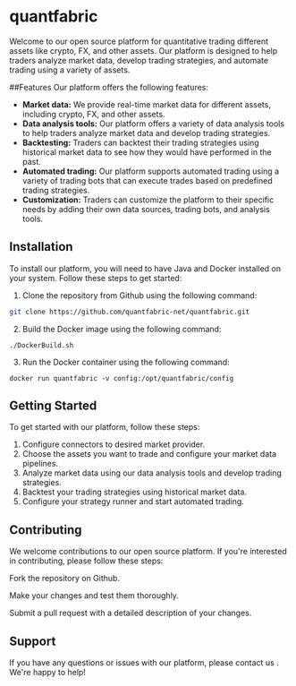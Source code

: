 # quantfabric
Welcome to our open source platform for quantitative trading different assets like crypto, FX, and other assets. Our platform is designed to help traders analyze market data, develop trading strategies, and automate trading using a variety of assets.

##Features
Our platform offers the following features:

- **Market data:** We provide real-time market data for different assets, including crypto, FX, and other assets.
- **Data analysis tools:** Our platform offers a variety of data analysis tools to help traders analyze market data and develop trading strategies.
- **Backtesting:** Traders can backtest their trading strategies using historical market data to see how they would have performed in the past.
- **Automated trading:** Our platform supports automated trading using a variety of trading bots that can execute trades based on predefined trading strategies.
- **Customization:** Traders can customize the platform to their specific needs by adding their own data sources, trading bots, and analysis tools.

## Installation

To install our platform, you will need to have Java and Docker installed on your system. Follow these steps to get started:

1. Clone the repository from Github using the following command:
```bash
git clone https://github.com/quantfabric-net/quantfabric.git
```

2. Build the Docker image using the following command:
```
./DockerBuild.sh
```
3. Run the Docker container using the following command:
```
docker run quantfabric -v config:/opt/quantfabric/config
```

## Getting Started
To get started with our platform, follow these steps:

1. Configure connectors to desired market provider.
2. Choose the assets you want to trade and configure your market data pipelines.
3. Analyze market data using our data analysis tools and develop trading strategies.
4. Backtest your trading strategies using historical market data.
5. Configure your strategy runner and start automated trading.

## Contributing
We welcome contributions to our open source platform. If you're interested in contributing, please follow these steps:

Fork the repository on Github.

Make your changes and test them thoroughly.

Submit a pull request with a detailed description of your changes.

## Support
If you have any questions or issues with our platform, please contact us . We're happy to help!
